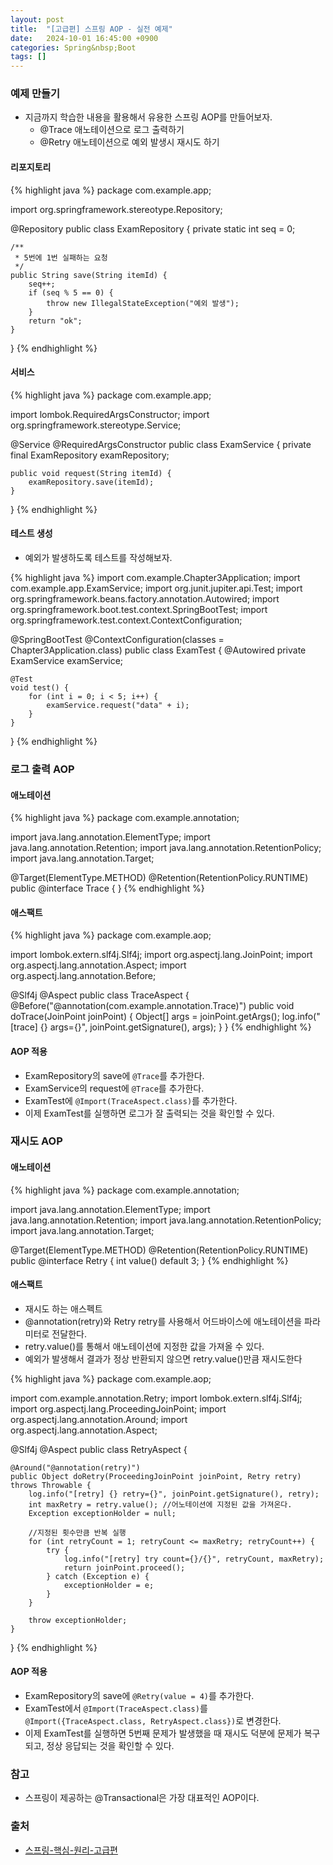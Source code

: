 ```yaml
---
layout: post
title:  "[고급편] 스프링 AOP - 실전 예제"
date:   2024-10-01 16:45:00 +0900
categories: Spring&nbsp;Boot
tags: []
---
```


### 예제 만들기

- 지금까지 학습한 내용을 활용해서 유용한 스프링 AOP를 만들어보자.
    - @Trace 애노테이션으로 로그 출력하기
    - @Retry 애노테이션으로 예외 발생시 재시도 하기

#### 리포지토리

{% highlight java %}
package com.example.app;

import org.springframework.stereotype.Repository;

@Repository
public class ExamRepository {
    private static int seq = 0;

    /**
     * 5번에 1번 실패하는 요청
     */
    public String save(String itemId) {
        seq++;
        if (seq % 5 == 0) {
            throw new IllegalStateException("예외 발생");
        }
        return "ok";
    }
}
{% endhighlight %}

#### 서비스

{% highlight java %}
package com.example.app;

import lombok.RequiredArgsConstructor;
import org.springframework.stereotype.Service;

@Service
@RequiredArgsConstructor
public class ExamService {
    private final ExamRepository examRepository;

    public void request(String itemId) {
        examRepository.save(itemId);
    }
}
{% endhighlight %}

#### 테스트 생성

- 예외가 발생하도록 테스트를 작성해보자.

{% highlight java %}
import com.example.Chapter3Application;
import com.example.app.ExamService;
import org.junit.jupiter.api.Test;
import org.springframework.beans.factory.annotation.Autowired;
import org.springframework.boot.test.context.SpringBootTest;
import org.springframework.test.context.ContextConfiguration;

@SpringBootTest
@ContextConfiguration(classes = Chapter3Application.class)
public class ExamTest {
    @Autowired
    private ExamService examService;

    @Test
    void test() {
        for (int i = 0; i < 5; i++) {
            examService.request("data" + i);
        }
    }
}
{% endhighlight %}

### 로그 출력 AOP

#### 애노테이션

{% highlight java %}
package com.example.annotation;

import java.lang.annotation.ElementType;
import java.lang.annotation.Retention;
import java.lang.annotation.RetentionPolicy;
import java.lang.annotation.Target;

@Target(ElementType.METHOD)
@Retention(RetentionPolicy.RUNTIME)
public @interface Trace {
}
{% endhighlight %}

#### 애스팩트

{% highlight java %}
package com.example.aop;

import lombok.extern.slf4j.Slf4j;
import org.aspectj.lang.JoinPoint;
import org.aspectj.lang.annotation.Aspect;
import org.aspectj.lang.annotation.Before;

@Slf4j
@Aspect
public class TraceAspect {
    @Before("@annotation(com.example.annotation.Trace)")
    public void doTrace(JoinPoint joinPoint) {
        Object[] args = joinPoint.getArgs();
        log.info("[trace] {} args={}", joinPoint.getSignature(), args);
    }
}
{% endhighlight %}

#### AOP 적용

- ExamRepository의 save에 `@Trace`를 추가한다.
- ExamService의 request에 `@Trace`를 추가한다.
- ExamTest에 `@Import(TraceAspect.class)`를 추가한다.
- 이제 ExamTest를 실행하면 로그가 잘 출력되는 것을 확인할 수 있다.

### 재시도 AOP

#### 애노테이션

{% highlight java %}
package com.example.annotation;

import java.lang.annotation.ElementType;
import java.lang.annotation.Retention;
import java.lang.annotation.RetentionPolicy;
import java.lang.annotation.Target;

@Target(ElementType.METHOD)
@Retention(RetentionPolicy.RUNTIME)
public @interface Retry {
    int value() default 3;
}
{% endhighlight %}

#### 애스팩트

- 재시도 하는 애스펙트
- @annotation(retry)와 Retry retry를 사용해서 어드바이스에 애노테이션을 파라미터로 전달한다.
- retry.value()를 통해서 애노테이션에 지정한 값을 가져올 수 있다.
- 예외가 발생해서 결과가 정상 반환되지 않으면 retry.value()만큼 재시도한다

{% highlight java %}
package com.example.aop;

import com.example.annotation.Retry;
import lombok.extern.slf4j.Slf4j;
import org.aspectj.lang.ProceedingJoinPoint;
import org.aspectj.lang.annotation.Around;
import org.aspectj.lang.annotation.Aspect;

@Slf4j
@Aspect
public class RetryAspect {

    @Around("@annotation(retry)")
    public Object doRetry(ProceedingJoinPoint joinPoint, Retry retry) throws Throwable {
        log.info("[retry] {} retry={}", joinPoint.getSignature(), retry);
        int maxRetry = retry.value(); //어노테이션에 지정된 값을 가져온다.
        Exception exceptionHolder = null;

        //지정된 횟수만큼 반복 실행
        for (int retryCount = 1; retryCount <= maxRetry; retryCount++) {
            try {
                log.info("[retry] try count={}/{}", retryCount, maxRetry);
                return joinPoint.proceed();
            } catch (Exception e) {
                exceptionHolder = e;
            }
        }
        
        throw exceptionHolder;
    }
}
{% endhighlight %}

#### AOP 적용

- ExamRepository의 save에 `@Retry(value = 4)`를 추가한다.
- ExamTest에서 `@Import(TraceAspect.class)`를 `@Import({TraceAspect.class, RetryAspect.class})`로 변경한다.
- 이제 ExamTest를 실행하면 5번째 문제가 발생했을 때 재시도 덕분에 문제가 복구되고, 정상 응답되는 것을 확인할 수 있다.

### 참고

- 스프링이 제공하는 @Transactional은 가장 대표적인 AOP이다.

### 출처

- [스프링-핵심-원리-고급편](https://www.inflearn.com/course/%EC%8A%A4%ED%94%84%EB%A7%81-%ED%95%B5%EC%8B%AC-%EC%9B%90%EB%A6%AC-%EA%B3%A0%EA%B8%89%ED%8E%B8)